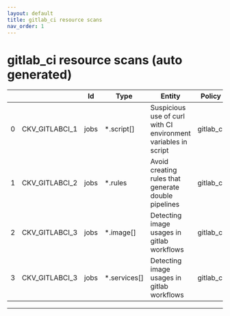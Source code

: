 ```yaml
---
layout: default
title: gitlab_ci resource scans
nav_order: 1
---
```


# gitlab_ci resource scans (auto generated)

|    |                | Id   | Type         | Entity                                                         | Policy    | IaC                                                         |
|----|----------------|------|--------------|----------------------------------------------------------------|-----------|-------------------------------------------------------------|
|  0 | CKV_GITLABCI_1 | jobs | *.script[]   | Suspicious use of curl with CI environment variables in script | gitlab_ci | https://github.com/bridgecrewio/checkov/tree/master/checkov |
|  1 | CKV_GITLABCI_2 | jobs | *.rules      | Avoid creating rules that generate double pipelines            | gitlab_ci | https://github.com/bridgecrewio/checkov/tree/master/checkov |
|  2 | CKV_GITLABCI_3 | jobs | *.image[]    | Detecting image usages in gitlab workflows                     | gitlab_ci | https://github.com/bridgecrewio/checkov/tree/master/checkov |
|  3 | CKV_GITLABCI_3 | jobs | *.services[] | Detecting image usages in gitlab workflows                     | gitlab_ci | https://github.com/bridgecrewio/checkov/tree/master/checkov |


---


